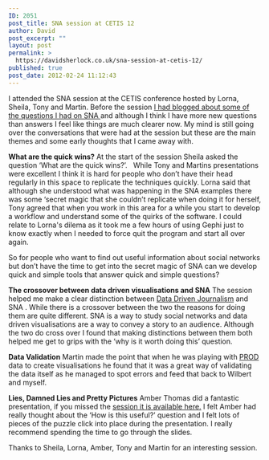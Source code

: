 ```yaml
---
ID: 2051
post_title: SNA session at CETIS 12
author: David
post_excerpt: ""
layout: post
permalink: >
  https://davidsherlock.co.uk/sna-session-at-cetis-12/
published: true
post_date: 2012-02-24 11:12:43
---
```

I attended the SNA session at the CETIS conference hosted by Lorna, Sheila, Tony and Martin. Before the session <a href="http://blogs.cetis.ac.uk/david/2012/01/18/visualisation-session-at-the-cetis-conference-thoughts-and-resources/">I had blogged about some of the questions I had on SNA </a> and although I think I have more new questions than answers I feel like things are much clearer now. My mind is still going over the conversations that were had at the session but these are the main themes and some early thoughts that I came away with.

<strong>What are the quick wins?</strong>
At the start of the session Sheila asked the question ‘What are the quick wins?’.   While Tony and Martins presentations were excellent I think it is hard for people who don’t have their head regularly in this space to replicate the techniques quickly. Lorna said that although she understood what was happening in the SNA examples there was some ‘secret magic that she couldn’t replicate when doing it for herself, Tony agreed that when you work in this area for a while you start to develop a workflow and understand some of the quirks of the software. I could relate to Lorna's dilema as it took me a few hours of using Gephi just to know exactly when I needed to force quit the program and start all over again.

So for people who want to find out useful information about social networks but don’t have the time to get into the secret magic of SNA can we develop quick and simple tools that answer quick and simple questions?

<strong>The crossover between data driven visualisations and SNA</strong>
The session helped me make a clear distinction between <a href="http://en.wikipedia.org/wiki/Data_driven_journalism">Data Driven Journalism</a> and SNA . While there is a crossover between the two the reasons for doing them are quite different. SNA is a way to study social networks and data driven visualisations are a way to convey a story to an audience. Although the two do cross over I found that making distinctions between them both helped me get to grips with the ‘why is it worth doing this’ question.

<strong>Data Validation</strong>
Martin made the point that when he was playing with <a href="http://prod.cetis.ac.uk">PROD</a> data to create visualisations he found that it was a great way of validating the data itself as he managed to spot errors and feed that back to Wilbert and myself.

<strong>Lies, Damned Lies and Pretty Pictures</strong>
Amber Thomas did a fantastic presentation, if you missed the <a href="http://www.slideshare.net/JISC/social-network-analytics-in-education-and-research-lies-damned-lies-and-pretty-pictures">session it is available here.</a> I felt Amber had really thought about the ‘How is this useful?’ question and I felt lots of pieces of the puzzle click into place during the presentation. I really recommend spending the time to go through the slides.

Thanks to Sheila, Lorna, Amber, Tony and Martin for an interesting session.
